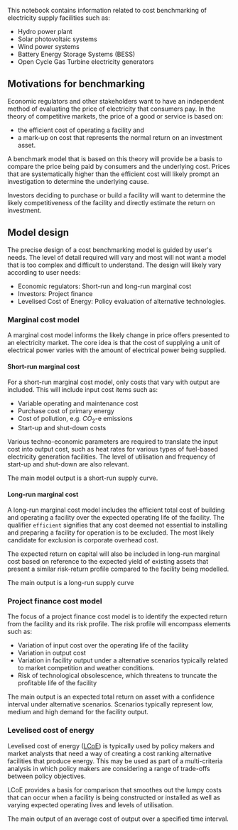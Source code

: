 This notebook contains information related to cost benchmarking of electricity supply facilities such as:
- Hydro power plant
- Solar photovoltaic systems
- Wind power systems
- Battery Energy Storage Systems (BESS)
- Open Cycle Gas Turbine electricity generators

## Motivations for benchmarking
Economic regulators and other stakeholders want to have an independent method of evaluating the price of electricity that consumers pay. In the theory of competitive markets, the price of a good or service is based on:
- the efficient cost of operating a facility and
- a mark-up on cost that represents the normal return on an investment asset.

A benchmark model that is based on this theory will provide be a basis to compare the price being paid by consumers and the underlying cost. Prices that are systematically higher than the efficient cost will likely prompt an investigation to determine the underlying cause.

Investors deciding to purchase or build a facility will want to determine the likely competitiveness of the facility and directly estimate the return on investment. 

## Model design
The precise design of a cost benchmarking model is guided by user's needs. The level of detail required will vary and most will not want a model that is too complex and difficult to understand. The design will likely vary according to user needs:
- Economic regulators: Short-run and long-run marginal cost
- Investors: Project finance
- Levelised Cost of Energy: Policy evaluation of alternative technologies.

### Marginal cost model 
A marginal cost model informs the likely change in price offers presented to an electricity market. The core idea is that the cost of supplying a unit of electrical power varies with the amount of electrical power being supplied. 

#### Short-run marginal cost
For a short-run marginal cost model, only costs that vary with output are included. This will include input cost items such as:
- Variable operating and maintenance cost
- Purchase cost of primary energy
- Cost of pollution, e.g. $CO_2$-e emissions
- Start-up and shut-down costs

Various techno-economic parameters are required to translate the input cost into output cost, such as heat rates for various types of fuel-based electricity generation facilities. The level of utilisation and frequency of start-up and shut-down are also relevant.

The main model output is a short-run supply curve.

#### Long-run marginal cost
A long-run marginal cost model includes the efficient total cost of building and operating a facility over the expected operating life of the facility. The qualifier `efficient` signifies that any cost deemed not essential to installing and preparing a facility for operation is to be excluded. The most likely candidate for exclusion is corporate overhead cost.

The expected return on capital will also be included in long-run marginal cost based on reference to the expected yield of existing assets that present a similar risk-return profile compared to the facility being modelled.

The main output is a long-run supply curve

### Project finance cost model
The focus of a project finance cost model is to identify the expected return from the facility and its risk profile. The risk profile will encompass elements such as:
- Variation of input cost over the operating life of the facility
- Variation in output cost
- Variation in facility output under a alternative scenarios typically related to market competition and weather conditions.
- Risk of technological obsolescence, which threatens to truncate the profitable life of the facility

The main output is an expected total return on asset with a confidence interval under alternative scenarios. Scenarios typically represent low, medium and high demand for the facility output.

### Levelised cost of energy
Levelised cost of energy ([LCoE](LCoE.md)) is typically used by policy makers and market analysts that need a way of creating a cost ranking alternative facilities that produce energy. This may be used as part of a multi-criteria analysis in which policy makers are considering a range of trade-offs between policy objectives.

LCoE provides a basis for comparison that smoothes out the lumpy costs that can occur when a facility is being constructed or installed as well as varying expected operating lives and levels of utilisation.

The main output of an average cost of output over a specified time interval. 

